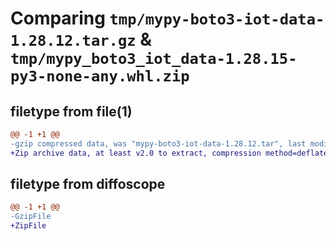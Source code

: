 # Comparing `tmp/mypy-boto3-iot-data-1.28.12.tar.gz` & `tmp/mypy_boto3_iot_data-1.28.15-py3-none-any.whl.zip`

## filetype from file(1)

```diff
@@ -1 +1 @@
-gzip compressed data, was "mypy-boto3-iot-data-1.28.12.tar", last modified: Thu Jul 27 05:34:48 2023, max compression
+Zip archive data, at least v2.0 to extract, compression method=deflate
```

## filetype from diffoscope

```diff
@@ -1 +1 @@
-GzipFile
+ZipFile
```

